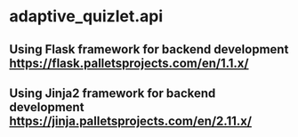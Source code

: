 # adaptive_quizlet.api
## Using Flask framework for backend development https://flask.palletsprojects.com/en/1.1.x/
## Using Jinja2 framework for backend development https://jinja.palletsprojects.com/en/2.11.x/


